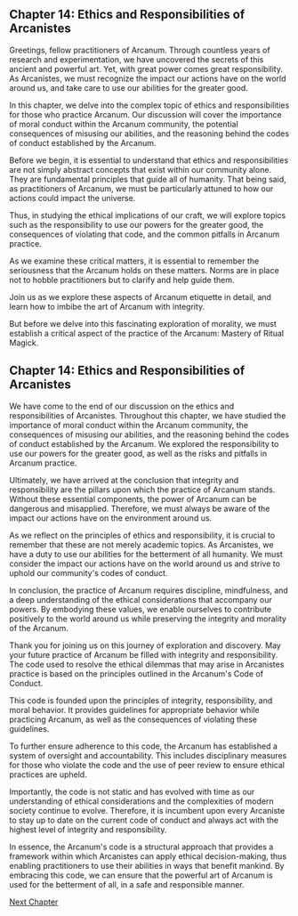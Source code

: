 ## Chapter 14: Ethics and Responsibilities of Arcanistes

Greetings, fellow practitioners of Arcanum. Through countless years of research and experimentation, we have uncovered the secrets of this ancient and powerful art. Yet, with great power comes great responsibility. As Arcanistes, we must recognize the impact our actions have on the world around us, and take care to use our abilities for the greater good.

In this chapter, we delve into the complex topic of ethics and responsibilities for those who practice Arcanum. Our discussion will cover the importance of moral conduct within the Arcanum community, the potential consequences of misusing our abilities, and the reasoning behind the codes of conduct established by the Arcanum.

Before we begin, it is essential to understand that ethics and responsibilities are not simply abstract concepts that exist within our community alone. They are fundamental principles that guide all of humanity. That being said, as practitioners of Arcanum, we must be particularly attuned to how our actions could impact the universe.

Thus, in studying the ethical implications of our craft, we will explore topics such as the responsibility to use our powers for the greater good, the consequences of violating that code, and the common pitfalls in Arcanum practice.

As we examine these critical matters, it is essential to remember the seriousness that the Arcanum holds on these matters. Norms are in place not to hobble practitioners but to clarify and help guide them.

Join us as we explore these aspects of Arcanum etiquette in detail, and learn how to imbibe the art of Arcanum with integrity.

But before we delve into this fascinating exploration of morality, we must establish a critical aspect of the practice of the Arcanum: Mastery of Ritual Magick.
## Chapter 14: Ethics and Responsibilities of Arcanistes

We have come to the end of our discussion on the ethics and responsibilities of Arcanistes. Throughout this chapter, we have studied the importance of moral conduct within the Arcanum community, the consequences of misusing our abilities, and the reasoning behind the codes of conduct established by the Arcanum. We explored the responsibility to use our powers for the greater good, as well as the risks and pitfalls in Arcanum practice.

Ultimately, we have arrived at the conclusion that integrity and responsibility are the pillars upon which the practice of Arcanum stands. Without these essential components, the power of Arcanum can be dangerous and misapplied. Therefore, we must always be aware of the impact our actions have on the environment around us.

As we reflect on the principles of ethics and responsibility, it is crucial to remember that these are not merely academic topics. As Arcanistes, we have a duty to use our abilities for the betterment of all humanity. We must consider the impact our actions have on the world around us and strive to uphold our community's codes of conduct.

In conclusion, the practice of Arcanum requires discipline, mindfulness, and a deep understanding of the ethical considerations that accompany our powers. By embodying these values, we enable ourselves to contribute positively to the world around us while preserving the integrity and morality of the Arcanum.

Thank you for joining us on this journey of exploration and discovery. May your future practice of Arcanum be filled with integrity and responsibility.
The code used to resolve the ethical dilemmas that may arise in Arcanistes practice is based on the principles outlined in the Arcanum's Code of Conduct. 

This code is founded upon the principles of integrity, responsibility, and moral behavior. It provides guidelines for appropriate behavior while practicing Arcanum, as well as the consequences of violating these guidelines. 

To further ensure adherence to this code, the Arcanum has established a system of oversight and accountability. This includes disciplinary measures for those who violate the code and the use of peer review to ensure ethical practices are upheld.

Importantly, the code is not static and has evolved with time as our understanding of ethical considerations and the complexities of modern society continue to evolve. Therefore, it is incumbent upon every Arcaniste to stay up to date on the current code of conduct and always act with the highest level of integrity and responsibility.

In essence, the Arcanum's code is a structural approach that provides a framework within which Arcanistes can apply ethical decision-making, thus enabling practitioners to use their abilities in ways that benefit mankind. By embracing this code, we can ensure that the powerful art of Arcanum is used for the betterment of all, in a safe and responsible manner.


[Next Chapter](15_Chapter15.md)